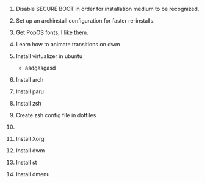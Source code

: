 1. Disable SECURE BOOT in order for installation medium to be recognized.
2. Set up an archinstall configuration for faster re-installs.
3. Get PopOS fonts, I like them.
4. Learn how to animate transitions on dwm
5. Install virtualizer in ubuntu
    - asdgasgasd

1. Install arch
2. Install paru
3. Install zsh
4. Create zsh config file in dotfiles
5. 
6. Install Xorg
7. Install dwm
8. Install st
9. Install dmenu
